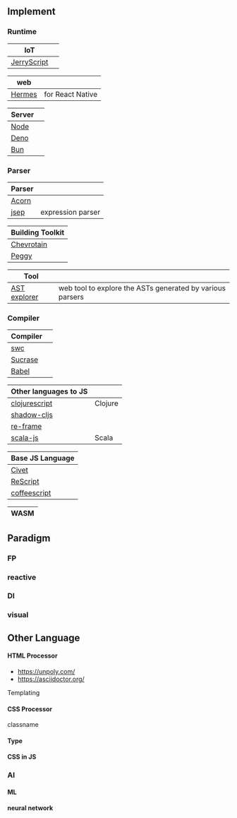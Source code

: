 ## Implement  
### Runtime
| IoT  |  |
| ------------- | ------------- |
| [JerryScript](https://jerryscript.net/)  |   |

| web |  |
| ------------- | ------------- |
| [Hermes](https://github.com/facebook/hermes/tree/main) | for React Native |


| Server  |  |
| ------------- | ------------- |
| [Node](https://nodejs.org/en)  |   |
| [Deno](https://deno.com/)  |   |
| [Bun](https://bun.sh/)  |  |


### Parser
| Parser | |
| ------------- | ------------- |
| [Acorn](https://github.com/acornjs/acorn)  | |
| [jsep](https://ericsmekens.github.io/jsep/)  | expression parser |

| Building Toolkit  |
| ------------- |
| [Chevrotain](https://chevrotain.io/docs/)  |
| [Peggy](https://peggyjs.org/) | 

| Tool  | |
| ------------- | ------------- |
| [AST explorer](https://astexplorer.net/)  | web tool to explore the ASTs generated by various parsers |

### Compiler
| Compiler   |    | 
| ------------- | ------------- | 
| [swc](https://swc.rs/)  |  |
| [Sucrase](https://sucrase.io/) | |
| [Babel](https://babel.dev/) |

| Other languages to JS |    | 
| ------------- | ------------- | 
| [clojurescript](https://github.com/clojure/clojurescript)  | Clojure |
| [shadow-cljs](https://github.com/thheller/shadow-cljs) | |
| [re-frame](https://github.com/day8/re-frame/) | |
| [scala-js](https://www.scala-js.org/) | Scala |

| Base JS Language  | 
| ------------- | 
| [Civet](https://civet.dev/)  | 
| [ReScript](https://rescript-lang.org/)|
| [coffeescript](https://coffeescript.org/) |

| WASM  | 
| ------------- | 

## Paradigm
### FP
### reactive
### DI
### visual

## Other Language
#### HTML Processor
- https://unpoly.com/
- https://asciidoctor.org/

Templating 

#### CSS Processor
classname
#### Type

#### CSS in JS

### AI
#### ML
#### neural network